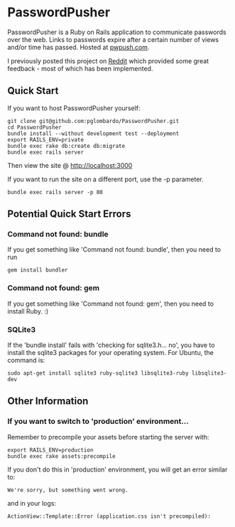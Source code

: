 # PasswordPusher

PasswordPusher is a Ruby on Rails application to communicate passwords over the web. Links to passwords expire after a certain number of views and/or time has passed. Hosted at [pwpush.com](http://www.pwpush.com).

I previously posted this project on [Reddit](http://www.reddit.com/r/sysadmin/comments/pfda0/do_you_email_out_passwords_i_wrote_this_utility/) which provided some great feedback - most of which has been implemented.

## Quick Start

If you want to host PasswordPusher yourself:

    git clone git@github.com:pglombardo/PasswordPusher.git
    cd PasswordPusher
    bundle install --without development test --deployment
    export RAILS_ENV=private
    bundle exec rake db:create db:migrate
    bundle exec rails server
    
Then view the site @ [http://localhost:3000](http://localhost:3000)

If you want to run the site on a different port, use the -p parameter.

    bundle exec rails server -p 80

## Potential Quick Start Errors

### Command not found: bundle

If you get something like 'Command not found: bundle', then you need to run

    gem install bundler

### Command not found: gem    

If you get something like 'Command not found: gem', then you need to install Ruby. :)

### SQLite3

If the 'bundle install' fails with 'checking for sqlite3.h... no', you have to install the sqlite3 packages for your operating system.  For Ubuntu, the command is:

    sudo apt-get install sqlite3 ruby-sqlite3 libsqlite3-ruby libsqlite3-dev
    
## Other Information

### If you want to switch to 'production' environment...

Remember to precompile your assets before starting the server with:

    export RAILS_ENV=production
    bundle exec rake assets:precompile

If you don't do this in 'production' environment, you will get an error similar to:

    We're sorry, but something went wrong.
    
and in your logs:

    ActionView::Template::Error (application.css isn't precompiled):
